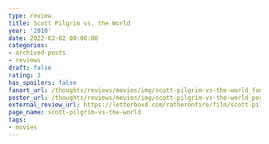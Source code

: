 ```yaml
---
type: review
title: Scott Pilgrim vs. the World
year: '2010'
date: 2022-03-02 00:00:00
categories:
- archived-posts
- reviews
draft: false
rating: 3
has_spoilers: false
fanart_url: /thoughts/reviews/movies/img/scott-pilgrim-vs-the-world_fanart.png
poster_url: /thoughts/reviews/movies/img/scott-pilgrim-vs-the-world_poster.png
external_review_url: https://letterboxd.com/ratheronfire/film/scott-pilgrim-vs-the-world/
page_name: scott-pilgrim-vs-the-world
tags:
- movies
---
```


